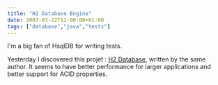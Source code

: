 ```yaml
---
title: "H2 Database Engine"
date: 2007-03-22T12:00:00+01:00
tags: ["database","java","tests"]
---
```


I'm a big fan of HsqlDB for writing tests.

Yesterday I discovered this projet : <a href="http://www.h2database.com/html/frame.html">H2 Database</a>, written by the same author. It seems to have better performance for larger applications and better support for ACID properties.
